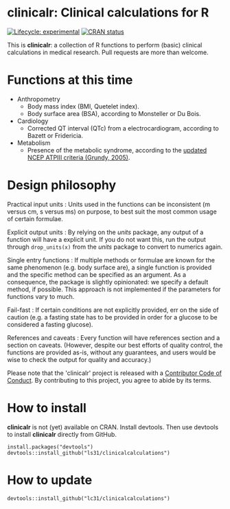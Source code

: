 # clinicalr: Clinical calculations for R

<!-- badges: start -->
[![Lifecycle: experimental](https://img.shields.io/badge/lifecycle-experimental-orange.svg)](https://www.tidyverse.org/lifecycle/#experimental)
[![CRAN status](https://www.r-pkg.org/badges/version/clinicalr)](https://CRAN.R-project.org/package=clinicalr)
<!-- badges: end -->
  
This is **clinicalr**: a collection of R functions to perform (basic) clinical calculations in medical research. Pull requests are more than welcome.

# Functions at this time

- Anthropometry
  - Body mass index (BMI, Quetelet index).
  - Body surface area (BSA), according to Monsteller or Du Bois.
- Cardiology
  - Corrected QT interval (QTc) from a electrocardiogram, according to Bazett or Fridericia.
- Metabolism  
  - Presence of the metabolic syndrome, according to the [updated NCEP ATPIII criteria (Grundy, 2005)](http://www.ncbi.nlm.nih.gov/pubmed/16157765).

# Design philosophy

Practical input units
: Units used in the functions can be inconsistent (m versus cm, s versus ms) on purpose, to best suit the most common usage of certain formulae.

Explicit output units
: By relying on the _units_ package, any output of a function will have a explicit unit. If you do not want this, run the output through `drop_units(x)` from the _units_ package to convert to numerics again.

Single entry functions
: If multiple methods or formulae are known for the same phenomenon (e.g. body surface are), a single function is provided and the specific method can be specified as an argument. As a consequence, the package is slightly opinionated: we specify a default method, if possible. This approach is not implemented if the parameters for functions vary to much.

Fail-fast
: If certain conditions are not explicitly provided, err on the side of caution (e.g. a fasting state has to be provided in order for a glucose to be considered a fasting glucose). 

References and caveats
: Every function will have references section and a section on caveats. (However, despite our best efforts of quality control, the functions are provided as-is, without any guarantees, and users would be wise to check the output for quality and accuracy.)

Please note that the 'clinicalr' project is released with a [Contributor Code of Conduct](CODE_OF_CONDUCT.md). By contributing to this project, you agree to abide by its terms.

# How to install

**clinicalr** is not (yet) available on CRAN. Install devtools. Then use devtools to install **clinicalr** directly from GitHub.

```{r}
install.packages("devtools")
devtools::install_github("ls31/clinicalcalculations")
```
# How to update

```{r}
devtools::install_github("lc31/clinicalcalculations")
```
